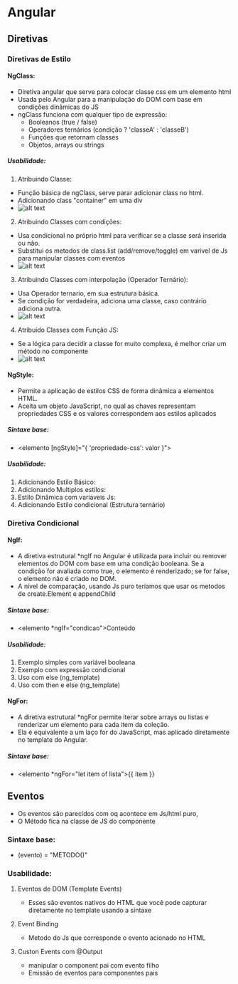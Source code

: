 # Angular

## Diretivas
### Diretivas de Estilo
#### NgClass:
-   Diretiva angular que serve para colocar classe css em um elemento html
-   Usada pelo Angular para a manipulação do DOM com base em condições dinâmicas do JS
-   ngClass funciona com qualquer tipo de expressão:
    -   Booleanos (true / false)
    -   Operadores ternários (condição ? 'classeA' : 'classeB')
    -   Funções que retornam classes
    -   Objetos, arrays ou strings

##### Usabilidade:
1.  Atribuindo Classe:
-   Função básica de ngClass, serve parar adicionar class no html.
-   Adicionando class "container" em uma div
-   ![alt text](../src/img/image.png)

2. Atribuindo Classes com condições:

-  Usa condicional no próprio html para verificar se a classe será inserida ou  não.
-  Substitui os metodos de class.list (add/remove/toggle) em varivel de Js para manipular classes com eventos
-  ![alt text](../src/img/image2.png)

3. Atribuindo Classes com interpolação (Operador Ternário):

-  Usa Operador ternario, em sua estrutura básica.
-  Se condição for verdadeira, adiciona uma classe, caso contrário adiciona outra.
-  ![alt text](../src/img/image3.png)

4. Atribuido Classes com Função JS:
-   Se a lógica para decidir a classe for muito complexa, é melhor criar um método no componente
-  ![alt text](../src/img/image4.png)


#### NgStyle:
-   Permite a aplicação de estilos CSS de forma dinâmica a elementos HTML.
-   Aceita um objeto JavaScript, no qual as chaves representam propriedades CSS e os valores correspondem aos estilos aplicados

##### Sintaxe base:
-   <elemento [ngStyle]="{ 'propriedade-css': valor }"><elemento>

##### Usabilidade:
1. Adicionando Estilo Básico:
2. Adicionando Multiplos estilos:
3. Estilo Dinâmica com variaveis Js:
4. Adicionando Estilo condicional (Estrutura ternário)


### Diretiva Condicional
#### NgIf:
-   A diretiva estrutural *ngIf no Angular é utilizada para incluir ou remover elementos do DOM com base em uma condição booleana. Se a condição for avaliada como true, o elemento é renderizado; se for false, o elemento não é criado no DOM.
-   A nível de comparação, usando Js puro teríamos que usar os metodos de create.Element e appendChild

##### Sintaxe base:
-   <elemento *ngIf="condicao">Conteúdo</elemento>

##### Usabilidade:
1. Exemplo simples com variável booleana
2. Exemplo com expressão condicional
3. Uso com else (ng_template)
4. Uso com then e else (ng_template)

#### NgFor:
-  A diretiva estrutural *ngFor permite iterar sobre arrays ou listas e renderizar um elemento para cada item da coleção.
-  Ela é equivalente a um laço for do JavaScript, mas aplicado diretamente no template do Angular.

##### Sintaxe base:
-   <elemento *ngFor="let item of lista">{{ item }}</elemento>


## Eventos
-   Os eventos são parecidos com oq acontece em Js/html puro,
-   O Método fica na classe de JS do componente
### Sintaxe base:
-   (evento) = "METODO()"

### Usabilidade:

1.  Eventos de DOM (Template Events) 
    -   Esses são eventos nativos do HTML que você pode capturar diretamente no template usando a sintaxe 
2. Event Binding 
    -   Metodo do Js que corresponde o evento acionado no HTML

3. Custon Events com @Output
    - manipular o component pai com evento filho
    - Emissão de eventos para componentes pais